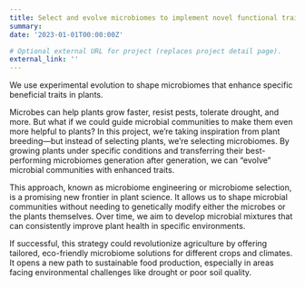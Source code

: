 ```yaml
---
title: Select and evolve microbiomes to implement novel functional traits
summary: 
date: '2023-01-01T00:00:00Z'

# Optional external URL for project (replaces project detail page).
external_link: ''
---
```


We use experimental evolution to shape microbiomes that enhance specific beneficial traits in plants.

<!--more-->

Microbes can help plants grow faster, resist pests, tolerate drought, and more. But what if we could guide microbial communities to make them even more helpful to plants? In this project, we’re taking inspiration from plant breeding—but instead of selecting plants, we’re selecting microbiomes. By growing plants under specific conditions and transferring their best-performing microbiomes generation after generation, we can “evolve” microbial communities with enhanced traits.

This approach, known as microbiome engineering or microbiome selection, is a promising new frontier in plant science. It allows us to shape microbial communities without needing to genetically modify either the microbes or the plants themselves. Over time, we aim to develop microbial mixtures that can consistently improve plant health in specific environments.

If successful, this strategy could revolutionize agriculture by offering tailored, eco-friendly microbiome solutions for different crops and climates. It opens a new path to sustainable food production, especially in areas facing environmental challenges like drought or poor soil quality.